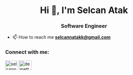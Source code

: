 <!--
### Hi there 👋


**selcannatakk/selcannatakk** is a ✨ _special_ ✨ repository because its `README.md` (this file) appears on your GitHub profile.

Here are some ideas to get you started:

- 🔭 I’m currently working on ...
- 🌱 I’m currently learning ...
- 👯 I’m looking to collaborate on ...
- 🤔 I’m looking for help with ...
- 💬 Ask me about ...
- 📫 How to reach me: ...
- 😄 Pronouns: ...
- ⚡ Fun fact: ...
-->
<h1 align="center">Hi 👋, I'm Selcan Atak</h1>
<h3 align="center">Software Engineer</h3>

- 📫 How to reach me **selcannatakk@gmail.com**

<h3 align="left">Connect with me:</h3>
<p align="left">
<a href="https://linkedin.com/in/selcannatakk" target="blank"><img align="center" src="https://raw.githubusercontent.com/rahuldkjain/github-profile-readme-generator/master/src/images/icons/Social/linked-in-alt.svg" alt="selcannatakk" height="30" width="40" /></a>
<a href="https://www.instagram.com/selcanatak.ai" target="blank"><img align="center" src="https://raw.githubusercontent.com/rahuldkjain/github-profile-readme-generator/master/src/images/icons/Social/instagram.svg" alt="demettatak" height="30" width="40" /></a>
</p>
